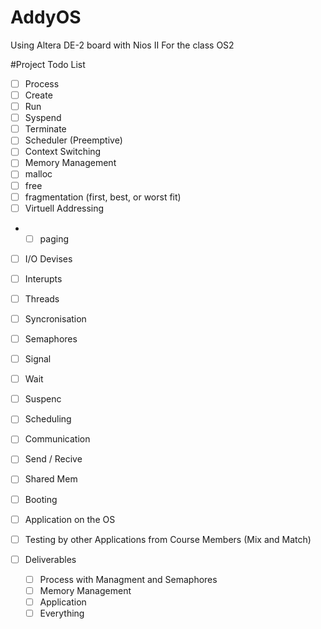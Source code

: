 # AddyOS

Using Altera DE-2 board with Nios II
For the class OS2

#Project Todo List
- [ ] Process
 - [ ] Create
 - [ ] Run
 - [ ] Syspend
 - [ ] Terminate
- [ ] Scheduler (Preemptive)
 - [ ] Context Switching
- [ ] Memory Management
 - [ ] malloc
 - [ ] free
 - [ ] fragmentation (first, best, or worst fit)
 - [ ] Virtuell Addressing 
 - - [ ] paging
- [ ] I/O Devises
 - [ ] Interupts
- [ ] Threads
 - [ ] Syncronisation
  - [ ] Semaphores
   - [ ] Signal
   - [ ] Wait
   - [ ] Suspenc
   - [ ] Scheduling
- [ ] Communication
 - [ ] Send / Recive
 - [ ] Shared Mem
- [ ] Booting
- [ ] Application on the OS

- [ ] Testing by other Applications from Course Members (Mix and Match)

- [ ] Deliverables
  - [ ] Process with Managment and Semaphores
  - [ ] Memory Management
  - [ ] Application
  - [ ] Everything